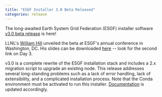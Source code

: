 ```yaml
---
title: "ESGF Installer 3.0 Beta Released"
categories: release
---
```


The long-awaited Earth System Grid Federation (ESGF) installer software [v3.0 beta release](https://github.com/ESGF/esgf-installer/releases/tag/v3.0b1) is here!

LLNL's [William Hill](https://github.com/William-Hill) unveiled the beta at ESGF's annual conference in Washington, DC. His slides can be downloaded [here](https://esgf.llnl.gov/2018-F2F.html) -- look for the second link on Day 3.

v3.0  is a complete rewrite of the ESGF installation stack and includes a 2.x migration script to upgrade an existing node. This release addresses several long-standing problems such as a lack of error handling, lack of extensibility, and a complicated installation process. Note that the Conda environment must be activated to run this installer. [Documentation](https://esgf.github.io/esgf-installer/
) is updated accordingly.
